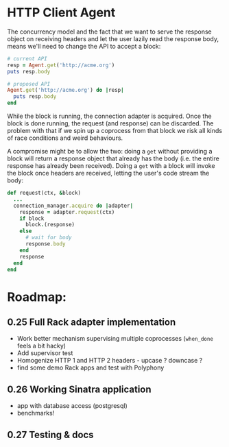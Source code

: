 # HTTP Client Agent

The concurrency model and the fact that we want to serve the response object on
receiving headers and let the user lazily read the response body, means we'll
need to change the API to accept a block:

```ruby
# current API
resp = Agent.get('http://acme.org')
puts resp.body

# proposed API
Agent.get('http://acme.org') do |resp|
  puts resp.body
end
```

While the block is running, the connection adapter is acquired. Once the block
is done running, the request (and response) can be discarded. The problem with
that if we spin up a coprocess from that block we risk all kinds of race
conditions and weird behaviours.

A compromise might be to allow the two: doing a `get` without providing a block
will return a response object that already has the body (i.e. the entire
response has already been received). Doing a `get` with a block will invoke the
block once headers are received, letting the user's code stream the body:

```ruby
def request(ctx, &block)
  ...
  connection_manager.acquire do |adapter|
    response = adapter.request(ctx)
    if block
      block.(response)
    else
      # wait for body
      response.body
    end
    response
  end
end
```

# Roadmap:

## 0.25 Full Rack adapter implementation

- Work better mechanism supervising multiple coprocesses (`when_done` feels a
  bit hacky)
- Add supervisor test
- Homogenize HTTP 1 and HTTP 2 headers - upcase ? downcase ?
- find some demo Rack apps and test with Polyphony

## 0.26 Working Sinatra application

- app with database access (postgresql)
- benchmarks!

## 0.27 Testing & docs
